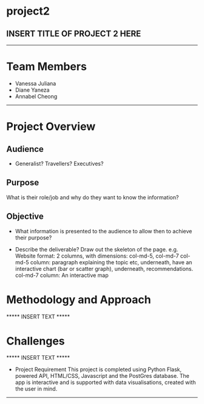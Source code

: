 # project2

## INSERT TITLE OF PROJECT 2 HERE ## 

*************************
# Team Members
- Vanessa Juliana
- Diane Yaneza
- Annabel Cheong

*************************
# Project Overview
## Audience
- Generalist? Travellers? Executives?

## Purpose 
What is their role/job and why do they want to know the information?

## Objective
- What information is presented to the audience to allow then to achieve their purpose?

- Describe the deliverable? Draw out the skeleton of the page. 
e.g. Website format: 2 columns, with dimensions: col-md-5, col-md-7
	col-md-5 column: paragraph explaining the topic etc, underneath, have an interactive chart (bar or scatter graph), underneath, recommendations. 
	col-md-7 column: An interactive map

# Methodology and Approach 

***** INSERT TEXT *****


# Challenges

***** INSERT TEXT *****


* Project Requirement
 This project is completed using Python Flask, powered API, HTML/CSS, Javascript and the PostGres database. The app is interactive and is supported with data visualisations, created with the user in mind.


*************************